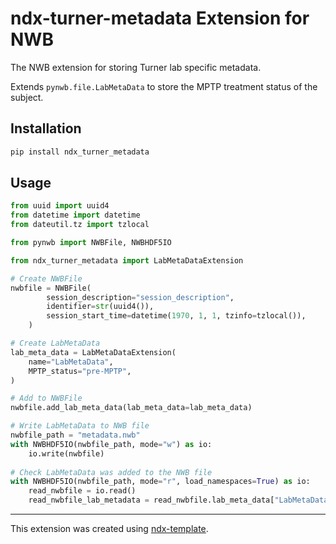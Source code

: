 # ndx-turner-metadata Extension for NWB

The NWB extension for storing Turner lab specific metadata.

Extends `pynwb.file.LabMetaData` to store the MPTP treatment status of the subject.


## Installation

```bash
pip install ndx_turner_metadata
```

## Usage

```python
from uuid import uuid4
from datetime import datetime
from dateutil.tz import tzlocal

from pynwb import NWBFile, NWBHDF5IO

from ndx_turner_metadata import LabMetaDataExtension

# Create NWBFile
nwbfile = NWBFile(
        session_description="session_description",
        identifier=str(uuid4()),
        session_start_time=datetime(1970, 1, 1, tzinfo=tzlocal()),
    )

# Create LabMetaData
lab_meta_data = LabMetaDataExtension(
    name="LabMetaData",
    MPTP_status="pre-MPTP",
)

# Add to NWBFile
nwbfile.add_lab_meta_data(lab_meta_data=lab_meta_data)

# Write LabMetaData to NWB file
nwbfile_path = "metadata.nwb"
with NWBHDF5IO(nwbfile_path, mode="w") as io:
    io.write(nwbfile)
            
# Check LabMetaData was added to the NWB file
with NWBHDF5IO(nwbfile_path, mode="r", load_namespaces=True) as io:
    read_nwbfile = io.read()
    read_nwbfile_lab_metadata = read_nwbfile.lab_meta_data["LabMetaData"]

```

---
This extension was created using [ndx-template](https://github.com/nwb-extensions/ndx-template).
